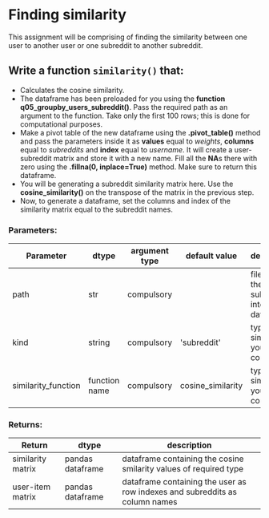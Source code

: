 # Finding similarity

This assignment will be comprising of finding the similarity between one user to another user or one subreddit to another subreddit. 

## Write a function `similarity()` that:
* Calculates the cosine similarity. 
* The dataframe has been preloaded for you using the **function q05_groupby_users_subreddit()**. Pass the required path as an     argument to the function. Take only the first 100 rows; this is done for computational purposes.
* Make a pivot table of the new dataframe using the **.pivot_table()**  method and pass the parameters inside it as **values**   equal to *weights*, **columns** equal to *subreddits* and **index** equal to *username*. It will create a user-subreddit       matrix and store it with a new name. Fill all the **NA**s there with zero using the **.fillna(0, inplace=True)** method. Make   sure to return this dataframe.
* You will be generating a subreddit similarity matrix here. Use the **cosine_similarity()** on the transpose of the matrix in   the previous step. 
* Now, to generate a dataframe, set the columns and index of the similarity matrix equal to the subreddit names.

### Parameters:

| Parameter | dtype | argument type | default value | description |
| --- | --- | --- | --- | --- | 
| path | str | compulsory |  | file path of the subreddit interaction dataset |
| kind | string | compulsory | 'subreddit' | type of similarity you want to compute |
| similarity_function | function name | compulsory | cosine_similarity | type of similarity you want to compute |

### Returns:

| Return | dtype | description |
| --- | --- | --- |
| similarity matrix  | pandas dataframe | dataframe containing the cosine smilarity values of required type|
| user-item matrix | pandas dataframe | dataframe containing the user as row indexes and subreddits as column names|


